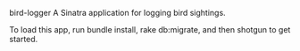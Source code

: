 bird-logger
A Sinatra application for logging bird sightings.

To load this app, run bundle install, rake db:migrate, and then shotgun to get started.
